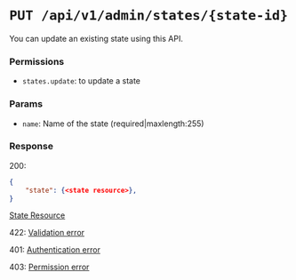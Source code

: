 # `PUT /api/v1/admin/states/{state-id}`
You can update an existing state using this API.


### Permissions
- `states.update`: to update a state

### Params

- `name`: Name of the state (required|maxlength:255)

### Response

200:
```json
{
    "state": {<state resource>},
}
```

[State Resource](../../resources/state.md)

422: [Validation error](../../validation-errors.md)

401: [Authentication error](../../authentication-errors.md)

403: [Permission error](../../permission-errors.md)
